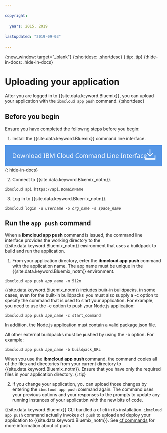 ```yaml
---

copyright:

  years: 2015, 2019

lastupdated: "2019-09-03"

---
```


{:new_window: target="_blank"}
{:shortdesc: .shortdesc}
{:tip: .tip}
{:hide-in-docs: .hide-in-docs}

# Uploading your application

After you are logged in to {{site.data.keyword.Bluemix}}, you can upload your application with the `ibmcloud app push` command.
{:shortdesc}

## Before you begin

Ensure you have completed the following steps before you begin:

  1. Install the {{site.data.keyword.Bluemix}} command line interface.

  <a class="xref" href="http://clis.stage1.ng.bluemix.net/ui/home.html" target="_blank" title="(Opens in a new tab or window)"><img class="image" src="images/btn_bx_commandline.svg" alt="Download {{site.data.keyword.Bluemix}} command line interface" /> </a>{: hide-in-docs}

  2. Connect to {{site.data.keyword.Bluemix_notm}}.

  <pre class="pre"><code class="hljs">ibmcloud api https://api.<span class="keyword" data-hd-keyref="DomainName">DomainName</span></code></pre>

  3. Log in to {{site.data.keyword.Bluemix_notm}}.

  <pre class="pre"><code class="hljs">ibmcloud login -u <var class="keyword varname" data-hd-keyref="user_ID">username</var> -o <var class="keyword varname" data-hd-keyref="org_name">org_name</var> -s <var class="keyword varname" data-hd-keyref="space_name">space_name</var></code></pre>

## Run the `app push` command

When a **ibmcloud app push** command is issued, the command line interface provides the working directory to the {{site.data.keyword.Bluemix_notm}} environment that uses a buildpack to build and run the application.

  1. From your application directory, enter the **ibmcloud app push** command with the application name. The app name must be unique in the {{site.data.keyword.Bluemix_notm}} environment.

  <pre class="pre"><code class="hljs">ibmcloud app push <var class="keyword varname" data-hd-keyref="app_name">app_name</var> -m 512m</code></pre>

  {{site.data.keyword.Bluemix_notm}} includes built-in buildpacks. In some cases, even for the built-in buildpacks, you must also supply a -c option to specify the command that is used to start your application. For example, you need to use the -c option to push your Node.js application:

  <pre class="pre"><code class="hljs">ibmcloud app push <var class="keyword varname" data-hd-keyref="app_name">app_name</var> -c start_command</code></pre>

  In addition, the Node.js application must contain a valid package.json file.

  All other external buildpacks must be pushed by using the -b option. For example:

  <pre class="pre"><code class="hljs">ibmcloud app push <var class="keyword varname" data-hd-keyref="app_name">app_name</var> -b buildpack_URL</code></pre>

  When you use the **ibmcloud app push** command, the command copies all of the files and directories from your current directory to {{site.data.keyword.Bluemix_notm}}. Ensure that you have only the required files in your application directory.
{: tip}


  2. If you change your application, you can upload those changes by entering the `ibmcloud app push` command again. The command uses your previous options and your responses to the prompts to update any running instances of your application with the new bits of code.

{{site.data.keyword.Bluemix}} CLI bundled a cf cli in its installation. `ibmcloud app push` command actually invokes `cf push` to upload and deploy your application to {{site.data.keyword.Bluemix_notm}}. See [cf commands](/docs/cli/reference/ibmcloud?topic=cf-cli-plugin-cf-cli-plugin) for more information about cf push.
